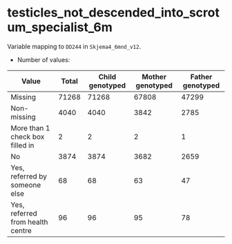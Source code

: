 # testicles_not_descended_into_scrotum_specialist_6m
Variable mapping to `DD244` in `Skjema4_6mnd_v12`.
- Number of values:

| Value | Total | Child genotyped | Mother genotyped | Father genotyped |
| ----- | ----- | --------------- | ---------------- | ---------------- |
| Missing | 71268 | 71268 | 67808 | 47299 |
| Non-missing | 4040 | 4040 | 3842 | 2785 |
| More than 1 check box filled in | 2 | 2 | 2 |1 |
| No | 3874 | 3874 | 3682 |2659 |
| Yes, referred by someone else | 68 | 68 | 63 |47 |
| Yes, referred from health centre | 96 | 96 | 95 |78 |



